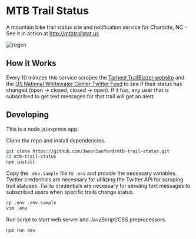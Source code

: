# MTB Trail Status

A mountain bike trail status site and notification service for Charlotte, NC - See it in action at http://mtbtrailstat.us

![rogen](https://www.dropbox.com/s/efn9so96ahu40wm/mtb-trail-360x640.png?dl=0)

## How it Works

Every 10 minutes this service scrapes the [Tarheel TrailBlazer website](http://www.tarheeltrailblazers.com/) and the [US National Whitewater Center Twitter Feed](https://twitter.com/usnwctrails) to see if their status has changed (open -> closed, closed -> open). If it has, any user that is subscribed to get text messages for that trail will get an alert.

## Developing

This is a node.js/express app.

Clone the repo and install dependencies.

```bash
git clone https://github.com/JasonSanford/mtb-trail-status.git
cd mtb-trail-status
npm install
```

Copy the `.env.sample` file to `.env` and provide the necessary variables. Twitter credentials are necessary for utilizing the Twitter API for scraping trail statuses. Twilio credentials are necessary for sending text messages to subscribed users when specific trails change status.

```bash
cp .env .env.sample
vim .env
```

Run script to start web server and JavaScript/CSS preprocessors.

```bash
npm run dev
```
